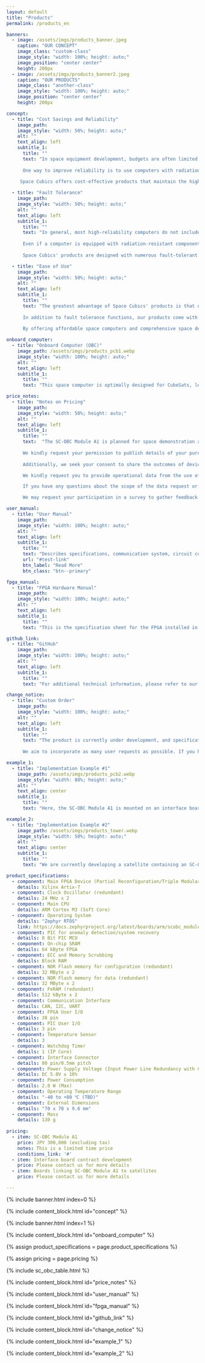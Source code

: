 ```yaml
---
layout: default
title: "Products"
permalink: /products_en

banners:
  - image: /assets/imgs/products_banner.jpeg
    caption: "OUR CONCEPT"
    image_class: "custom-class"
    image_style: "width: 100%; height: auto;"
    image_position: "center center"
    height: 200px
  - image: /assets/imgs/products_banner2.jpeg
    caption: "OUR PRODUCTS"
    image_class: "another-class"
    image_style: "width: 100%; height: auto;"
    image_position: "center center"
    height: 200px

concept:
  - title: "Cost Savings and Reliability"
    image_path: 
    image_style: "width: 50%; height: auto;"
    alt: ""
    text_align: left
    subtitle_1:
      title: ""
      text: "In space equipment development, budgets are often limited, leading to the use of inexpensive general-purpose computers. However, concerns about their reliability in the harsh conditions of outer space, where radiation levels are extremely high, remain.
    
      One way to improve reliability is to use computers with radiation-resistant components, but these products are costly. Additionally, purchasing such equipment alone does not address all the challenges that arise during a space mission.
      
     Space Cubics offers cost-effective products that maintain the high reliability needed for space equipment."

  - title: "Fault Tolerance"
    image_path: 
    image_style: "width: 50%; height: auto;"
    alt: ""
    text_align: left
    subtitle_1:
      title: ""
      text: "In general, most high-reliability computers do not include built-in fault tolerance features.
    
      Even if a computer is equipped with radiation-resistant components, strong radiation can still cause damage, such as data corruption. In space, if a hardware failure occurs, the parts cannot be replaced, and software issues are difficult to resolve remotely from the ground.
      
      Space Cubics' products are designed with numerous fault-tolerant features, based on the understanding that failures are inevitable and that quick recovery is crucial. For example, we can implement redundancy by running and linking multiple computers simultaneously, or by storing identical data in multiple locations to protect against data corruption. A majority vote system can then be used to verify the validity of the data. These features enable automatic recovery of both computers and data in the event of a failure."

  - title: "Ease of Use"
    image_path: 
    image_style: "width: 50%; height: auto;"
    alt: ""
    text_align: left
    subtitle_1:
      title: ""
      text: "The greatest advantage of Space Cubics' products is that users can focus exclusively on developing the mission-specific features.
    
      In addition to fault tolerance functions, our products come with middleware and protocols commonly used in space equipment, such as ISS-compatible network protocols, TTEthernet, and cFS. We also support ROS (Robot Operating System), which is widely used in industries beyond space. Additionally, we offer custom development and consulting services for both software and hardware, including CPU boards and FPGAs.
      
      By offering affordable space computers and comprehensive space development support, Space Cubics simplifies entry into space development and contributes to the growth of the private space industry in Japan and across Asia."

onboard_computer:
  - title: "Onboard Computer (OBC)"
    image_path: /assets/imgs/products_pcb1.webp
    image_style: "width: 100%; height: auto;"
    alt: ""
    text_align: left
    subtitle_1:
      title: ""
      text: "This space computer is optimally designed for CubeSats, leveraging reliability design technology developed by JAXA for the International Space Station. Featuring Xilinx's Artix-7 FPGA, it offers flexible support for various interface types and quantities, tailored to each user's needs. It is also suitable for use in spacecraft beyond CubeSats, as well as for ground-based industrial applications."

price_notes:
  - title: "Notes on Pricing"
    image_path: 
    image_style: "width: 50%; height: auto;"
    alt: ""
    text_align: left
    subtitle_1:
      title: ""
      text:  "The SC-OBC Module A1 is planned for space demonstration aboard a satellite developed in-house. The listed price is a special, limited-time offer available only until the space demonstration.
    
      We kindly request your permission to publish details of your purchase of this product on our website, social media platforms, and other channels.
      
      Additionally, we seek your consent to share the outcomes of devices utilizing this product, whether launched into space or applied in terrestrial industries, on our website, social media, and similar outlets.

      We kindly request you to provide operational data from the use of this product in space. This data will remain confidential and will only include information related to the functionality and performance of this product. The purpose is to gather feedback for improving future product specifications.

      If you have any questions about the scope of the data request or the process for providing it, please feel free to contact us.

      We may request your participation in a survey to gather feedback on the usability and specifications of this product."

user_manual:
  - title: "User Manual"
    image_path: 
    image_style: "width: 100%; height: auto;"
    alt: ""
    text_align: left
    subtitle_1:
      title: ""
      text: "Describes specifications, communication system, circuit configuration, etc. for SC-OBC Module A1."
      url: "#test-link"
      btn_label: "Read More"
      btn_class: "btn--primary"

fpga_manual:
  - title: "FPGA Hardware Manual"
    image_path: 
    image_style: "width: 100%; height: auto;"
    alt: ""
    text_align: left
    subtitle_1:
      title: ""
      text: "This is the specification sheet for the FPGA installed in the SC-OBC Module A1. It includes details on FPGA functions and register specifications essential for FPGA and software development."

github_link:
  - title: "GitHub"
    image_path: 
    image_style: "width: 100%; height: auto;"
    alt: ""
    text_align: left
    subtitle_1:
      title: ""
      text: "For additional technical information, please refer to our source code repositories."

change_notice:
  - title: "Custom Order"
    image_path: 
    image_style: "width: 100%; height: auto;"
    alt: ""
    text_align: left
    subtitle_1:
      title: ""
      text: "The product is currently under development, and specifications are subject to change without notice.
    
      We aim to incorporate as many user requests as possible. If you have any suggestions or requests, please don't hesitate to contact us."

example_1:
  - title: "Implementation Example #1"
    image_path: /assets/imgs/products_pcb2.webp
    image_style: "width: 80%; height: auto;"
    alt: ""
    text_align: center
    subtitle_1:
      title: ""
      text: "Here, the SC-OBC Module A1 is mounted on an interface board designed to match the PC104 form factor for use in satellites."

example_2:
  - title: "Implementation Example #2"
    image_path: /assets/imgs/products_tower.webp
    image_style: "width: 50%; height: auto;"
    alt: ""
    text_align: center
    subtitle_1:
      title: ""
      text: "We are currently developing a satellite containing an SC-OBC Module A1-powered interface board."

product_specifications:
  - component: Main FPGA Device (Partial Reconfiguration/Triple Modular Redundancy)
    details: Xilinx Artix-7
  - component: Clock Oscillator (redundant)
    details: 24 MHz x 2
  - component: Main CPU
    details: ARM Cortex M3 (Soft Core)
  - component: Operating System
    details: "Zephyr RTOS"
    link: https://docs.zephyrproject.org/latest/boards/arm/scobc_module1/doc/index.html
  - component: PIC for anomaly detection/system recovery
    details: 8 Bit PIC MCU
  - component: On-chip SRAM
    details: 64 kByte FPGA
  - component: ECC and Memory Scrubbing
    details: Block RAM
  - component: NOR Flash memory for configuration (redundant)
    details: 32 MByte x 2
  - component: NOR Flash memory for data (redundant)
    details: 32 MByte x 2
  - component: FeRAM (redundant)
    details: 512 kByte x 2
  - component: Communication Interface
    details: CAN, I2C, UART
  - component: FPGA User I/O
    details: 38 pin
  - component: PIC User I/O
    details: 3 pin
  - component: Temperature Sensor
    details: 3
  - component: Watchdog Timer
    details: 1 (IP Core)
  - component: Interface Connector
    details: 80 pin/0.5mm pitch
  - component: Power Supply Voltage (Input Power Line Redundancy with Current & Voltage Monitor)
    details: DC 5.0V ± 10%
  - component: Power Consumption
    details: 2.0 W (Max)
  - component: Operating Temperature Range
    details: "-40 to +80 ℃ (TBD)"
  - component: External Dimensions
    details: "70 x 70 x 9.6 mm"
  - component: Mass
    details: 130 g
    
pricing:
  - item: SC-OBC Module A1
    price: JPY 300,000 (excluding tax)
    notes: This is a limited time price
    conditions_link: '#'
  - item: Interface board contract development
    price: Please contact us for more details
  - item: Boards linking SC-OBC Module A1 to satellites
    price: Please contact us for more details

---
```


{% include banner.html index=0 %}

{% include content_block.html id="concept" %}

{% include banner.html index=1 %}

{% include content_block.html id="onboard_computer" %}

{% assign product_specifications = page.product_specifications %}

{% assign pricing = page.pricing %}

{% include sc_obc_table.html %}

{% include content_block.html id="price_notes" %}

{% include content_block.html id="user_manual" %}

{% include content_block.html id="fpga_manual" %}

{% include content_block.html id="github_link" %}

{% include content_block.html id="change_notice" %}

{% include content_block.html id="example_1" %}

{% include content_block.html id="example_2" %}

